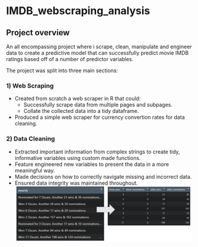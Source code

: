 # IMDB_webscraping_analysis
## Project overview
An all encompassing project where i scrape, clean, manipulate and engineer data to create a predictive model that can successfully predict movie IMDB ratings based off of a number of predictor variables. 


The project was split into three main sections:
### 1) Web Scraping 
* Created from scratch a web scraper in R that could:
  * Successfully scrape data from multiple pages and subpages. 
  * Collate the collected data into a tidy dataframe.
* Produced a simple web scraper for currency convertion rates for data cleaning.

### 2) Data Cleaning
* Extracted important information from complex strings to create tidy, informative variables using custom made functions.
* Feature engineered new variables to present the data in a more meaningful way.
* Made decisions on how to correctly navigate missing and incorrect data.
* Ensured data integrity was maintained throughout. 
 ![](https://github.com/thickett/IMDB_webscraping_analysis/blob/main/images/cleaning_example_r.PNG)
